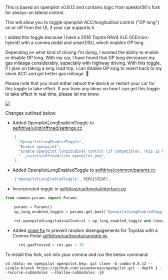 This is based on openpilot v0.8.12 and contains logic from spektor56's fork for always-on lateral control.

This will allow you to toggle openpilot ACC/longitudinal control ("OP long") on or off from the UI, if your car supports it. 

I added this toggle because I have a 2018 Toyota RAV4 XLE (ICE/non-hybrid) with a comma pedal and smartDSU, which enables OP long.

Depending on what kind of driving I'm doing, I wanted the ability to enable or disable OP long.  With my car, I have found that OP long decreases my gas mileage considerably, especially with highway driving.  With this toggle, if I plan on taking a long road trip, I can disable OP long to revert back to my stock ACC and get better gas mileage. 🙂 

Please note that you must either reboot the device or restart your car for this toggle to take effect. If you have any ideas on how I can get this toggle to take effect in real time, please let me know.

[![](https://i.imgur.com/xm69VMB.png)](#)

Changes outlined below:

* Added OpenpilotLongEnabledToggle to [selfdrive/ui/qt/offroad/settings.cc](selfdrive/ui/qt/offroad/settings.cc)
```c++
    {
      "OpenpilotLongEnabledToggle",
      "Enable openpilot",
      "Enable openpilot longitudinal control (if compatible). This is handy if you have a Comma Pedal and/or SmartDSU and want to toggle between stock ACC or openpilot ACC. Restart car or reboot system for this setting to take effect.",
      "../assets/offroad/icon_openpilot.png",
    },
```
* Added OpenpilotLongEnabledToggle to [selfdrive/common/params.cc](selfdrive/common/params.cc)
```c++
    {"OpenpilotLongEnabledToggle", PERSISTENT},
```
* Incorporated toggle in [selfdrive/car/toyota/interface.py](selfdrive/car/toyota/interface.py)
```python
from common.params import Params
```
```python
    params = Params()
    op_long_enabled_toggle = params.get_bool("OpenpilotLongEnabledToggle")
```
```python
    ret.openpilotLongitudinalControl = op_long_enabled_toggle and (smartDsu or ret.enableDsu or candidate in TSS2_CAR)
```
* Added [noise fix](https://github.com/commaai/openpilot/issues/21998) to prevent random disengagements for Toyotas with a Comma Pedal [selfdrive/car/toyota/carstate.py](selfdrive/car/toyota/carstate.py)
```python
      ret.gasPressed = ret.gas > 30
```
To install this fork, ssh into your comma and run the below command:
```
cd /data; mv openpilot openpilot.bkp; git clone -b combo-0.8.12 --single-branch https://github.com/jasonmoreau/openpilot.git --depth 1 --recurse-submodules --shallow-submodules -j8
```
